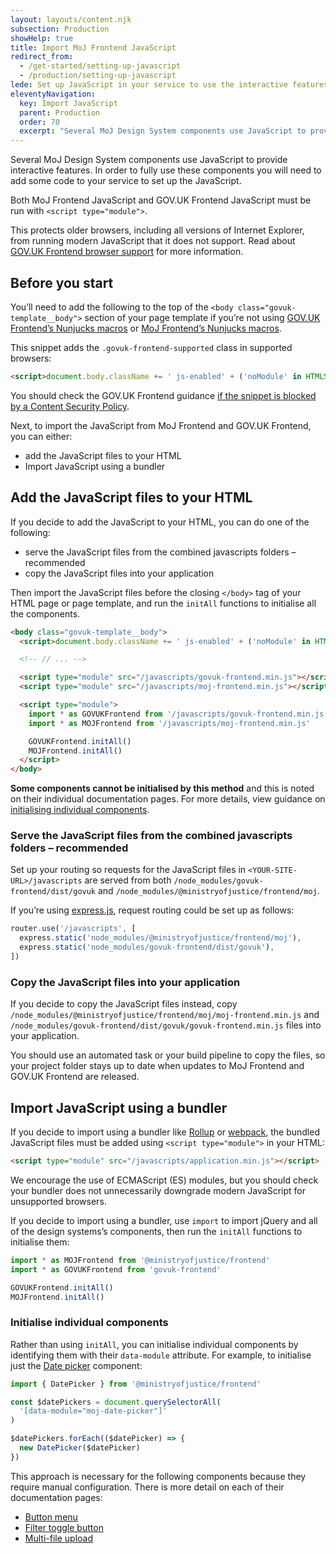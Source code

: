 ```yaml
---
layout: layouts/content.njk
subsection: Production
showHelp: true
title: Import MoJ Frontend JavaScript
redirect_from:
  - /get-started/setting-up-javascript
  - /production/setting-up-javascript
lede: Set up JavaScript in your service to use the interactive features of some components.
eleventyNavigation:
  key: Import JavaScript
  parent: Production
  order: 70
  excerpt: "Several MoJ Design System components use JavaScript to provide interactive features. In order to fully use these components you will need to add some code to your service to set up the JavaScript."
---
```


Several MoJ Design System components use JavaScript to provide interactive features. In order to fully use these components you will need to add some code to your service to set up the JavaScript.

Both MoJ Frontend JavaScript and GOV.UK Frontend JavaScript must be run with `<script type="module">`.

This protects older browsers, including all versions of Internet Explorer, from running modern JavaScript that it does not support. Read about [GOV.UK Frontend browser support](https://frontend.design-system.service.gov.uk/browser-support/) for more information.

## Before you start

You’ll need to add the following to the top of the `<body class="govuk-template__body">` section of your page template if you’re not using [GOV.UK Frontend’s Nunjucks macros](https://frontend.design-system.service.gov.uk/use-nunjucks/) or [MoJ Frontend’s Nunjucks macros](/production/use-nunjucks/).

This snippet adds the `.govuk-frontend-supported` class in supported browsers:

```html
<script>document.body.className += ' js-enabled' + ('noModule' in HTMLScriptElement.prototype ? ' govuk-frontend-supported' : '');</script>
```

You should check the GOV.UK Frontend guidance [if the snippet is blocked by a Content Security Policy](#if-our-inline-javascript-snippet-is-blocked-by-a-content-security-policy).

Next, to import the JavaScript from MoJ Frontend and GOV.UK Frontend, you can either:

- add the JavaScript files to your HTML
- Import JavaScript using a bundler

## Add the JavaScript files to your HTML

If you decide to add the JavaScript to your HTML, you can do one of the following:

- serve the JavaScript files from the combined javascripts folders – recommended
- copy the JavaScript files into your application

Then import the JavaScript files before the closing `</body>` tag of your HTML page or page template, and run the `initAll` functions to initialise all the components.

```html
<body class="govuk-template__body">
  <script>document.body.className += ' js-enabled' + ('noModule' in HTMLScriptElement.prototype ? ' govuk-frontend-supported' : '');</script>

  <!-- // ... -->

  <script type="module" src="/javascripts/govuk-frontend.min.js"></script>
  <script type="module" src="/javascripts/moj-frontend.min.js"></script>

  <script type="module">
    import * as GOVUKFrontend from '/javascripts/govuk-frontend.min.js'
    import * as MOJFrontend from '/javascripts/moj-frontend.min.js'

    GOVUKFrontend.initAll()
    MOJFrontend.initAll()
  </script>
</body>
```

**Some components cannot be initialised by this method** and this is noted on their individual documentation pages. For more details, view guidance on [initialising individual components](#initialise-individual-components).

### Serve the JavaScript files from the combined javascripts folders – recommended

Set up your routing so requests for the JavaScript files in `<YOUR-SITE-URL>/javascripts` are served from both `/node_modules/govuk-frontend/dist/govuk` and `/node_modules/@ministryofjustice/frontend/moj`.

If you’re using [express.js](https://expressjs.com/), request routing could be set up as follows:

```js
router.use('/javascripts', [
  express.static('node_modules/@ministryofjustice/frontend/moj'),
  express.static('node_modules/govuk-frontend/dist/govuk'),
])
```

### Copy the JavaScript files into your application

If you decide to copy the JavaScript files instead, copy `/node_modules/@ministryofjustice/frontend/moj/moj-frontend.min.js` and `/node_modules/govuk-frontend/dist/govuk/govuk-frontend.min.js` files into your application.

You should use an automated task or your build pipeline to copy the files, so your project folder stays up to date when updates to MoJ Frontend and GOV.UK Frontend are released.

## Import JavaScript using a bundler

If you decide to import using a bundler like [Rollup](https://rollupjs.org/) or [webpack](https://webpack.js.org/), the bundled JavaScript files must be added using `<script type="module">` in your HTML:

```html
<script type="module" src="/javascripts/application.min.js"></script>
```

We encourage the use of ECMAScript (ES) modules, but you should check your bundler does not unnecessarily downgrade modern JavaScript for unsupported browsers.

If you decide to import using a bundler, use `import` to import jQuery and all of the design systems’s components, then run the `initAll` functions to initialise them:

```mjs
import * as MOJFrontend from '@ministryofjustice/frontend'
import * as GOVUKFrontend from 'govuk-frontend'

GOVUKFrontend.initAll()
MOJFrontend.initAll()
```

### Initialise individual components

Rather than using `initAll`, you can initialise individual components by identifying them with their `data-module` attribute. For example, to initialise just the [Date picker](/components/date-picker/) component:

```mjs
import { DatePicker } from '@ministryofjustice/frontend'

const $datePickers = document.querySelectorAll(
  '[data-module="moj-date-picker"]'
)

$datePickers.forEach(($datePicker) => {
  new DatePicker($datePicker)
})
```

This approach is necessary for the following components because they require manual configuration. There is more detail on each of their documentation pages:

- [Button menu](/components/button-menu/)
- [Filter toggle button](/components/filter/)
- [Multi-file upload](/components/multi-file-upload/)
